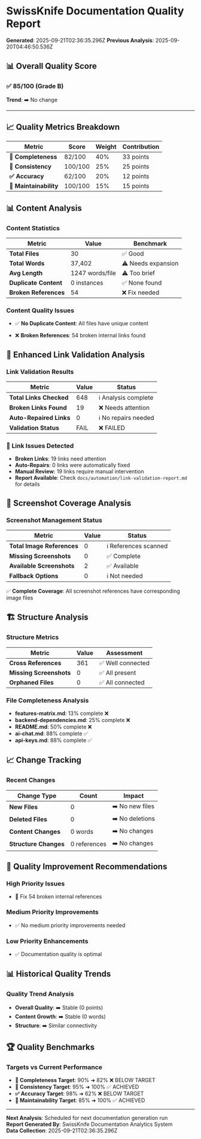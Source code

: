 # SwissKnife Documentation Quality Report

**Generated**: 2025-09-21T02:36:35.296Z
**Previous Analysis**: 2025-09-20T04:46:50.536Z

## 📊 Overall Quality Score

### ✅ **85/100 (Grade B)**
**Trend**: ➡️ No change

---

## 📈 Quality Metrics Breakdown

| Metric | Score | Weight | Contribution |
|--------|-------|--------|--------------|
| **📝 Completeness** | 82/100 | 40% | 33 points |
| **🎯 Consistency** | 100/100 | 25% | 25 points |
| **✅ Accuracy** | 62/100 | 20% | 12 points |
| **🔧 Maintainability** | 100/100 | 15% | 15 points |

## 📊 Content Analysis

### Content Statistics
| Metric | Value | Benchmark |
|--------|-------|-----------|
| **Total Files** | 30 | ✅ Good |
| **Total Words** | 37,402 | ⚠️ Needs expansion |
| **Avg Length** | 1247 words/file | ⚠️ Too brief |
| **Duplicate Content** | 0 instances | ✅ None found |
| **Broken References** | 54 | ❌ Fix needed |

### Content Quality Issues
- ✅ **No Duplicate Content**: All files have unique content

- ❌ **Broken References**: 54 broken internal links found

## 🔗 Enhanced Link Validation Analysis

### Link Validation Results  
| Metric | Value | Status |
|--------|-------|--------|
| **Total Links Checked** | 648 | ℹ️ Analysis complete |
| **Broken Links Found** | 19 | ❌ Needs attention |
| **Auto-Repaired Links** | 0 | ℹ️ No repairs needed |
| **Validation Status** | FAIL | ❌ FAILED |

### 🚨 Link Issues Detected
- **Broken Links**: 19 links need attention
- **Auto-Repairs**: 0 links were automatically fixed
- **Manual Review**: 19 links require manual intervention
- **Report Available**: Check `docs/automation/link-validation-report.md` for details

## 📸 Screenshot Coverage Analysis

### Screenshot Management Status
| Metric | Value | Status |  
|--------|-------|--------|
| **Total Image References** | 0 | ℹ️ References scanned |
| **Missing Screenshots** | 0 | ✅ Complete |
| **Available Screenshots** | 2 | ✅ Available |
| **Fallback Options** | 0 | ℹ️ Not needed |

✅ **Complete Coverage**: All screenshot references have corresponding image files

## 🏗️ Structure Analysis

### Structure Metrics
| Metric | Value | Assessment |
|--------|-------|------------|
| **Cross References** | 361 | ✅ Well connected |
| **Missing Screenshots** | 0 | ✅ All present |
| **Orphaned Files** | 0 | ✅ All connected |

### File Completeness Analysis
- **features-matrix.md**: 13% complete ❌
- **backend-dependencies.md**: 25% complete ❌
- **README.md**: 50% complete ❌
- **ai-chat.md**: 88% complete ✅
- **api-keys.md**: 88% complete ✅

## 📈 Change Tracking

### Recent Changes
| Change Type | Count | Impact |
|-------------|-------|--------|
| **New Files** | 0 | ➡️ No new files |
| **Deleted Files** | 0 | ➡️ No deletions |
| **Content Changes** | 0 words | ➡️ No changes |
| **Structure Changes** | 0 references | ➡️ No changes |

## 🎯 Quality Improvement Recommendations

### High Priority Issues
- 🔴 Fix 54 broken internal references

### Medium Priority Improvements  
- ✅ No medium priority improvements needed

### Low Priority Enhancements
- ✅ Documentation quality is optimal

## 📊 Historical Quality Trends

### Quality Trend Analysis
- **Overall Quality**: ➡️ Stable (0 points)
- **Content Growth**: ➡️ Stable (0 words)
- **Structure**: ➡️ Similar connectivity

## 🏆 Quality Benchmarks

### Targets vs Current Performance
- **📝 Completeness Target**: 90% ➜ 82% ❌ BELOW TARGET
- **🎯 Consistency Target**: 95% ➜ 100% ✅ ACHIEVED
- **✅ Accuracy Target**: 98% ➜ 62% ❌ BELOW TARGET
- **🔧 Maintainability Target**: 85% ➜ 100% ✅ ACHIEVED

---

**Next Analysis**: Scheduled for next documentation generation run  
**Report Generated By**: SwissKnife Documentation Analytics System  
**Data Collection**: 2025-09-21T02:36:35.296Z
